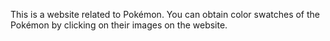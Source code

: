 This is a website related to Pokémon. You can obtain color swatches of the Pokémon by clicking on their images on the website.